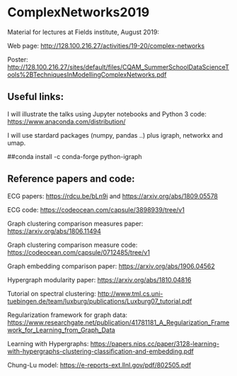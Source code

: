 # ComplexNetworks2019
Material for lectures at Fields institute, August 2019:

Web page: http://128.100.216.27/activities/19-20/complex-networks

Poster: http://128.100.216.27/sites/default/files/CQAM_SummerSchoolDataScienceTools%2BTechniquesInModellingComplexNetworks.pdf

## Useful links:

I will illustrate the talks using Jupyter notebooks and Python 3 code:
https://www.anaconda.com/distribution/

I will use stardard packages (numpy, pandas ..) plus igraph, networkx and umap.

##conda install -c conda-forge python-igraph 

## Reference papers and code:

ECG papers: https://rdcu.be/bLn9i and https://arxiv.org/abs/1809.05578

ECG code: https://codeocean.com/capsule/3898939/tree/v1

Graph clustering comparison measures paper: https://arxiv.org/abs/1806.11494

Graph clustering comparison measure code: https://codeocean.com/capsule/0712485/tree/v1

Graph embedding comparison paper: https://arxiv.org/abs/1906.04562

Hypergraph modularity paper: https://arxiv.org/abs/1810.04816

Tutorial on spectral clustering: http://www.tml.cs.uni-tuebingen.de/team/luxburg/publications/Luxburg07_tutorial.pdf

Regularization framework for graph data: https://www.researchgate.net/publication/41781181_A_Regularization_Framework_for_Learning_from_Graph_Data

Learning with Hypergraphs: https://papers.nips.cc/paper/3128-learning-with-hypergraphs-clustering-classification-and-embedding.pdf

Chung-Lu model: https://e-reports-ext.llnl.gov/pdf/802505.pdf


